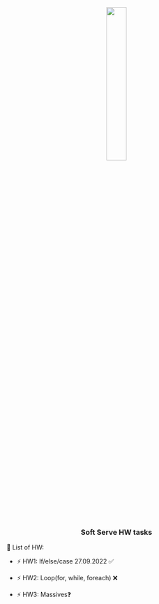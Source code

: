 <div align="center">
<img src="https://www.softserveinc.com/cdn/img/press/regional/news/SS-logo.PNG" align="center" style="width: 30%" />
</div>  
  
### <div align="center">Soft Serve HW tasks</div>  
  

🔭 List of HW:  
  

- ⚡ HW1: If/else/case 27.09.2022 ✅  
  

- ⚡ HW2: Loop(for, while, foreach) ❌  
  

- ⚡ HW3: Massives❓  
  

<br/>  
